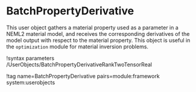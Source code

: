 # BatchPropertyDerivative

This user object gathers a material property used as a parameter in a NEML2 material model, and receives the corresponding derivatives of the model output with respect to the material property. This object is useful in the `optimization` module for material inversion problems.

!syntax parameters /UserObjects/BatchPropertyDerivativeRankTwoTensorReal


!tag name=BatchPropertyDerivative pairs=module:framework system:userobjects
